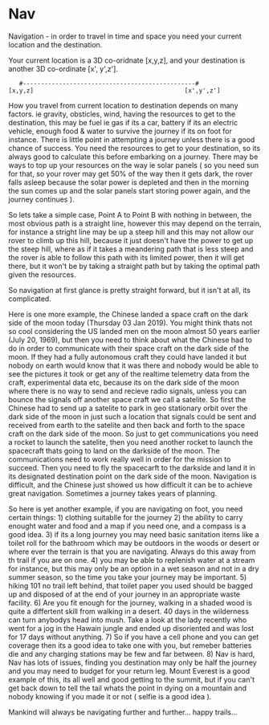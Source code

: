# Nav
Navigation - in order to travel in time and space you need your current location and the destination.

Your current location is a 3D co-oridnate [x,y,z], and your destination is another 3D co-ordinate [x', y',z'].

       #------------------------------------------------#
    [x,y,z]                                          [x',y',z']

How you travel from current location to destination depends on many factors. ie gravity, obsticles, wind, having the resources to get to the destination, this may be fuel ie gas if its a car, battery if its an electric vehicle, enough food & water to survive the journey if its on foot for instance. There is little point in attempting a journey unless there is a good chance of success. You need the resources to get to your destination, so its always good to calculate this before embarking on a journey. There may be ways to top up your resources on the way ie solar panels ( so you need sun for that, so your rover may get 50% of the way then it gets dark, the rover falls asleep because the solar power is depleted and then in the morning the sun comes up and the solar panels start storing power again, and the journey continues ).

So lets take a simple case, Point A to Point B with nothing in between, the most obvious path is a straight line, however this may depend on the terrain, for instance a stright line may be up a steep hill and this may not allow our rover to climb up this hill, because it just doesn't have the power to get up the steep hill, where as if it takes a meandering path that is less steep and the rover is able to follow this path with its limited power, then it will get there, but it won't be by taking a straight path but by taking the optimal path given the resources.

So navigation at first glance is pretty straight forward, but it isn't at all, its complicated.

Here is one more example, the Chinese landed a space craft on the dark side of the moon today (Thursday 03 Jan 2019). You might think thats not so cool considering the US landed men on the moon almost 50 years earlier (July 20, 1969), but then you need to think about what the Chinese had to do in order to communicate with their space craft on the dark side of the moon. If they had a fully autonomous craft they could have landed it but nobody on earth would know that it was there and nobody would be able to see the pictures it took or get any of the realtime telemetry data from the craft, experimental data etc, because its on the dark side of the moon where there is no way to send and recieve radio signals, unless you can bounce the signals off another space craft we call a satelite. So first the Chinese had to send up a satelite to park in geo stationary orbit over the dark side of the moon in just such a location that signals could be sent and received from earth to the satelite and then back and forth to the space craft on the dark side of the moon. So just to get communications you need a rocket to launch the satelite, then you need another rocket to launch the spacecraft thats going to land on the darkside of the moon. The communications need to work really well in order for the mission to succeed. Then you need to fly the spacecarft to the darkside and land it in its designated destination point on the dark side of the moon. Navigation is difficult, and the Chinese just showed us how difficult it can be to achieve great navigation. Sometimes a journey takes years of planning.

So here is yet another example, if you are navigating on foot, you need certain things: 1) clothing suitablle for the journey 2) the ability to carry enought water and food and a map if you need one, and a compass is a good idea. 3) if its a long journey you may need basic sanitation items like a toilet roll for the bathroom which may be outdoors in the woods or desert or where ever the terrain is that you are navigating. Always do this away from th trail if you are on one. 4) you may be able to replenish water at a stream for instance, but this may only be an option in a wet season and not in a dry summer season, so the time you take your journey may be important. 5) hiking 101 no trail left behind, that toilet paper you used should be bagged up and disposed of at the end of your journey in an appropriate waste facility. 6) Are you fit enough for the journey, walking in a shaded wood is quite a differtent skill from walking in a desert. 40 days in the wilderness can turn anybodys head into mush. Take a look at the lady recently who went for a jog in the Hawain jungle and ended up disoriented and was lost for 17 days without anything. 7) So if you have a cell phone and you can get coverage then its a good idea to take one with you, but remeber batteries die and any charging stations may be few and far between. 8) Nav is hard, Nav has lots of issues, finding you destination may only be half the journey and you may need to budget for your return leg. Mount Everest is a good example of this, its all well and good getting to the summit, but if you can't get back down to tell the tail whats the point in dying on a mountain and nobody knowing if you made it or not ( selfie is a good idea ). 

Mankind will always be navigating further and further... happy trails...




